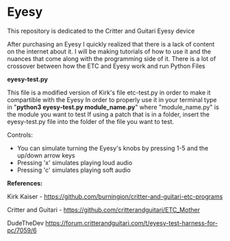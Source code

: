# Eyesy
This repository is dedicated to the Critter and Guitari Eyesy device 

After purchasing an Eyesy I quickly realized that there is a lack of content on the internet about it. I will be making tutorials of how to use it and the nuances that come along with the programming side of it. There is a lot of crossover between how the ETC and Eyesy work and run Python Files


**eyesy-test.py** 

This file is a modified version of Kirk's file etc-test.py in order to make it compartible with the Eyesy
In order to properly use it in your terminal type in "**python3 eyesy-test.py module_name.py**" where "module_name.py" is the module you want to test
If using a patch that is in a folder, insert the eyesy-test.py file into the folder of the file you want to test.


Controls: 
  - You can simulate turning the Eyesy's knobs by pressing 1-5 and the up/down arrow keys
  - Pressing 'x' simulates playing loud audio
  - Pressing 'c' simulates playing soft audio





**References:**

Kirk Kaiser - https://github.com/burningion/critter-and-guitari-etc-programs

Critter and Guitari - https://github.com/critterandguitari/ETC_Mother

DudeTheDev https://forum.critterandguitari.com/t/eyesy-test-harness-for-pc/7059/6
